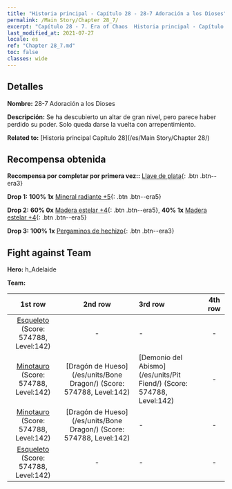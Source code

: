 ```yaml
---
title: "Historia principal - Capítulo 28 - 28-7 Adoración a los Dioses"
permalink: /Main Story/Chapter 28_7/
excerpt: "Capítulo 28 - 7. Era of Chaos  Historia principal - Capítulo 28_7. 28-7 Adoración a los Dioses"
last_modified_at: 2021-07-27
locale: es
ref: "Chapter 28_7.md"
toc: false
classes: wide
---
```


## Detalles

 **Nombre:** 28-7 Adoración a los Dioses

 **Descripción:** Se ha descubierto un altar de gran nivel, pero parece haber perdido su poder. Solo queda darse la vuelta con arrepentimiento.

 **Related to:** [Historia principal Capítulo 28](/es/Main Story/Chapter 28/)

## Recompensa obtenida

 **Recompensa por completar por primera vez::** [Llave de plata](/ItemsES/con_693/){: .btn .btn--era3}

 **Drop 1:** **100% 1x** [Mineral radiante +5](/ItemsES/mat_96/){: .btn .btn--era5}

 **Drop 2:** **60% 0x** [Madera estelar +4](/ItemsES/mat_90/){: .btn .btn--era5}, **40% 1x** [Madera estelar +4](/ItemsES/mat_90/){: .btn .btn--era5}

 **Drop 3:** **100% 1x** [Pergaminos de hechizo](/ItemsES/con_694/){: .btn .btn--era3}


## Fight against Team
 **Hero:** h_Adelaide

 **Team:**


  | 1st row | 2nd row | 3rd row | 4th row |
  |:----:|:----:|:----|:----:|
  | [Esqueleto](/es/units/Skeleton/) (Score: 574788, Level:142)  | - | - | - |
  | [Minotauro](/es/units/Minotaur/) (Score: 574788, Level:142)  | [Dragón de Hueso](/es/units/Bone Dragon/) (Score: 574788, Level:142)  | [Demonio del Abismo](/es/units/Pit Fiend/) (Score: 574788, Level:142)  | - |
  | [Minotauro](/es/units/Minotaur/) (Score: 574788, Level:142)  | [Dragón de Hueso](/es/units/Bone Dragon/) (Score: 574788, Level:142)  | - | - |
  | [Esqueleto](/es/units/Skeleton/) (Score: 574788, Level:142)  | - | - | - |


